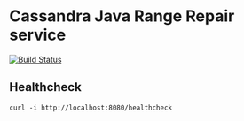 Cassandra Java Range Repair service
===================================

[![Build Status](https://travis-ci.org/skbkontur/cajrr.svg?branch=master)](https://travis-ci.org/skbkontur/cajrr)

Healthcheck
-----------

```
curl -i http://localhost:8080/healthcheck
```